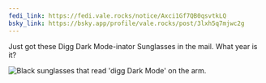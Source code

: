 ```yaml
---
fedi_link: https://fedi.vale.rocks/notice/Axci1Gf7QB0qsvtkLQ
bsky_link: https://bsky.app/profile/vale.rocks/post/3lxh5q7mjwc2g
---
```


Just got these Digg Dark Mode-inator Sunglasses in the mail. What year is it?

![Black sunglasses that read 'digg Dark Mode' on the arm.](https://fedi.vale.rocks/media/77753ac8b901b379ac075b809d7f8f941a2a099055c2c87e6a8d20365c9518db.avif)

